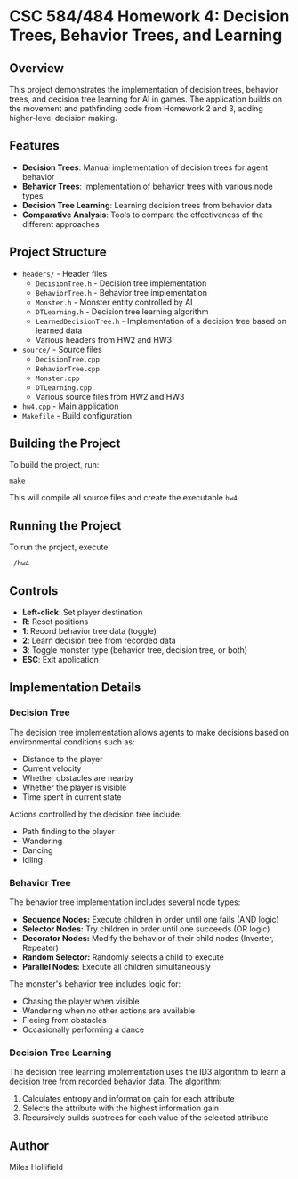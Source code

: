 # CSC 584/484 Homework 4: Decision Trees, Behavior Trees, and Learning

## Overview
This project demonstrates the implementation of decision trees, behavior trees, and decision tree learning for AI in games. The application builds on the movement and pathfinding code from Homework 2 and 3, adding higher-level decision making.

## Features
- **Decision Trees**: Manual implementation of decision trees for agent behavior
- **Behavior Trees**: Implementation of behavior trees with various node types
- **Decision Tree Learning**: Learning decision trees from behavior data
- **Comparative Analysis**: Tools to compare the effectiveness of the different approaches

## Project Structure
- `headers/` - Header files
  - `DecisionTree.h` - Decision tree implementation
  - `BehaviorTree.h` - Behavior tree implementation
  - `Monster.h` - Monster entity controlled by AI
  - `DTLearning.h` - Decision tree learning algorithm
  - `LearnedDecisionTree.h` - Implementation of a decision tree based on learned data
  - Various headers from HW2 and HW3
- `source/` - Source files
  - `DecisionTree.cpp`
  - `BehaviorTree.cpp`
  - `Monster.cpp`
  - `DTLearning.cpp`
  - Various source files from HW2 and HW3
- `hw4.cpp` - Main application
- `Makefile` - Build configuration

## Building the Project
To build the project, run:
```
make
```

This will compile all source files and create the executable `hw4`.

## Running the Project
To run the project, execute:
```
./hw4
```

## Controls
- **Left-click**: Set player destination
- **R**: Reset positions
- **1**: Record behavior tree data (toggle)
- **2**: Learn decision tree from recorded data
- **3**: Toggle monster type (behavior tree, decision tree, or both)
- **ESC**: Exit application

## Implementation Details

### Decision Tree
The decision tree implementation allows agents to make decisions based on environmental conditions such as:
- Distance to the player
- Current velocity
- Whether obstacles are nearby
- Whether the player is visible
- Time spent in current state

Actions controlled by the decision tree include:
- Path finding to the player
- Wandering
- Dancing
- Idling

### Behavior Tree
The behavior tree implementation includes several node types:

- **Sequence Nodes:** Execute children in order until one fails (AND logic)
- **Selector Nodes:** Try children in order until one succeeds (OR logic)
- **Decorator Nodes:** Modify the behavior of their child nodes (Inverter, Repeater)
- **Random Selector:** Randomly selects a child to execute
- **Parallel Nodes:** Execute all children simultaneously

The monster's behavior tree includes logic for:
- Chasing the player when visible
- Wandering when no other actions are available
- Fleeing from obstacles
- Occasionally performing a dance

### Decision Tree Learning
The decision tree learning implementation uses the ID3 algorithm to learn a decision tree from recorded behavior data. The algorithm:
1. Calculates entropy and information gain for each attribute
2. Selects the attribute with the highest information gain
3. Recursively builds subtrees for each value of the selected attribute

## Author
Miles Hollifield